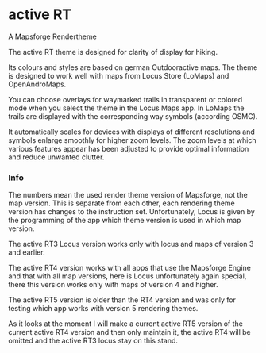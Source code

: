 # active RT
A Mapsforge Rendertheme

The active RT theme is designed for clarity of display for hiking.

Its colours and styles are based on german Outdooractive maps.
The theme is designed to work well with maps from Locus Store (LoMaps) and OpenAndroMaps.

You can choose overlays for waymarked trails in transparent or colored mode when you select the theme in the Locus Maps app.
In LoMaps the trails are displayed with the corresponding way symbols (according OSMC).

It automatically scales for devices with displays of different resolutions and symbols enlarge smoothly for higher zoom levels.
The zoom levels at which various features appear has been adjusted to provide optimal information and reduce unwanted clutter.

### Info
The numbers mean the used render theme version of Mapsforge, not the map version. This is separate from each other, each rendering theme version has changes to the instruction set. Unfortunately, Locus is given by the programming of the app which theme version is used in which map version.

The active RT3 Locus version works only with locus and maps of version 3 and earlier.

The active RT4 version works with all apps that use the Mapsforge Engine and that with all map versions, here is Locus unfortunately again special, there this version works only with maps of version 4 and higher.

The active RT5 version is older than the RT4 version and was only for testing which app works with version 5 rendering themes.

As it looks at the moment I will make a current active RT5 version of the current active RT4 version and then only maintain it, the active RT4 will be omitted and the active RT3 locus stay on this stand.